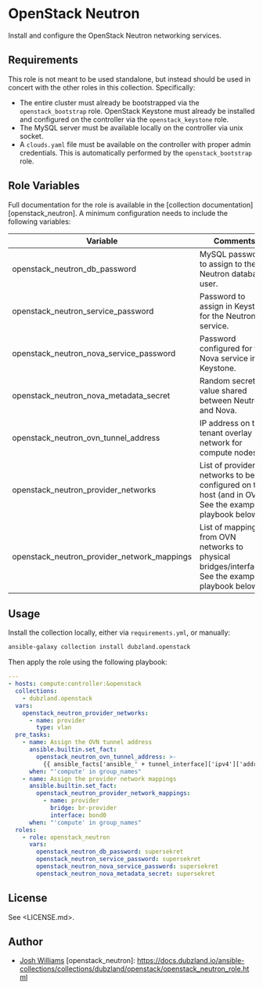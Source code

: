 # OpenStack Neutron

Install and configure the OpenStack Neutron networking services.

## Requirements

This role is not meant to be used standalone, but instead should be used in
concert with the other roles in this collection. Specifically:

- The entire cluster must already be bootstrapped via the `openstack_bootstrap`
  role.
  OpenStack Keystone must already be installed and configured on the
  controller via the `openstack_keystone` role.
- The MySQL server must be available locally on the controller via unix socket.
- A `clouds.yaml` file must be available on the controller with proper admin
  credentials. This is automatically performed by the `openstack_bootstrap`
  role.

## Role Variables

Full documentation for the role is available in the [collection
documentation][openstack_neutron]. A minimum configuration needs to include the
following variables:

| Variable                                    | Comments                                                                                             |
| ------------------------------------------- | ---------------------------------------------------------------------------------------------------- |
| openstack_neutron_db_password               | MySQL password to assign to the Neutron database user.                                               |
| openstack_neutron_service_password          | Password to assign in Keystone for the Neutron service.                                              |
| openstack_neutron_nova_service_password     | Password configured for the Nova service in Keystone.                                                |
| openstack_neutron_nova_metadata_secret      | Random secret value shared between Neutron and Nova.                                                 |
| openstack_neutron_ovn_tunnel_address        | IP address on the tenant overlay network for compute nodes.                                          |
| openstack_neutron_provider_networks         | List of provider networks to be configured on the host (and in OVN). See the example playbook below. |
| openstack_neutron_provider_network_mappings | List of mappings from OVN networks to physical bridges/interfaces. See the example playbook below.   |

## Usage

Install the collection locally, either via `requirements.yml`, or manually:

```bash
ansible-galaxy collection install dubzland.openstack
```

Then apply the role using the following playbook:

```yaml
---
- hosts: compute:controller:&openstack
  collections:
    - dubzland.openstack
  vars:
    openstack_neutron_provider_networks:
      - name: provider
        type: vlan
  pre_tasks:
    - name: Assign the OVN tunnel address
      ansible.builtin.set_fact:
        openstack_neutron_ovn_tunnel_address: >-
          {{ ansible_facts['ansible_' + tunnel_interface]['ipv4']['address'] }}
      when: "'compute' in group_names"
    - name: Assign the provider network mappings
      ansible.builtin.set_fact:
        openstack_neutron_provider_network_mappings:
          - name: provider
            bridge: br-provider
            interface: bond0
      when: "'compute' in group_names"
  roles:
    - role: openstack_neutron
      vars:
        openstack_neutron_db_password: supersekret
        openstack_neutron_service_password: supersekret
        openstack_neutron_nova_service_password: supersekret
        openstack_neutron_nova_metadata_secret: supersekret
```

## License

See <LICENSE.md>.

## Author

- [Josh Williams](https://dubzland.com)
  [openstack_neutron]: https://docs.dubzland.io/ansible-collections/collections/dubzland/openstack/openstack_neutron_role.html
